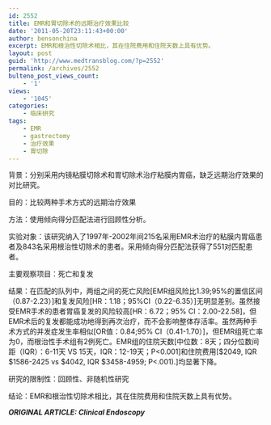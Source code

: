 ```yaml
---
id: 2552
title: EMR和胃切除术的远期治疗效果比较
date: '2011-05-20T23:11:43+00:00'
author: bensonchina
excerpt: EMR和根治性切除术相比，其在住院费用和住院天数上具有优势。
layout: post
guid: 'http://www.medtransblog.com/?p=2552'
permalink: /archives/2552
bulteno_post_views_count:
    - '1'
views:
    - '1045'
categories:
    - 临床研究
tags:
    - EMR
    - gastrectomy
    - 治疗效果
    - 胃切除
---
```


背景：分别采用内镜粘膜切除术和胃切除术治疗粘膜内胃癌，缺乏远期治疗效果的对比研究。

目的：比较两种手术方式的远期治疗效果

方法：使用倾向得分匹配法进行回顾性分析。

实验对象：该研究纳入了1997年-2002年间215名采用EMR术治疗的粘膜内胃癌患者及843名采用根治性切除术的患者。采用倾向得分匹配法获得了551对匹配患者。

主要观察项目：死亡和复发

结果：在匹配的队列中，两组之间的死亡风险\[EMR组风险比1.39;95%的置信区间（0.87-2.23）\]和复发风险\[HR：1.18；95%CI（0.22-6.35）\]无明显差别。虽然接受EMR手术的患者胃癌复发的风险较高\[HR：6.72；95% CI：2.00-22.58\]，但EMR术后的复发都能成功地得到再次治疗，而不会影响整体存活率。虽然两种手术方式的并发症发生率相似\[OR值：0.84;95% CI（0.41-1.70）\]，但EMR组死亡率为0，而根治性手术组有2例死亡。EMR组的住院天数\[中位数：8天；四分位数间距（IQR）：6-11天 VS 15天，IQR：12-19天；P&lt;0.001\]和住院费用\[$2049, IQR $1586-2425 vs $4042, IQR $3458-4959; P&lt;.001).\]均显著下降。

研究的限制性：回顾性、非随机性研究

结论：EMR和根治性切除术相比，其在住院费用和住院天数上具有优势。

***ORIGINAL ARTICLE: Clinical Endoscopy***